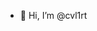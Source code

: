 - 👋 Hi, I’m @cvl1rt


<!---
cvl1rt/cvl1rt is a ✨ special ✨ repository because its `README.md` (this file) appears on your GitHub profile.
You can click the Preview link to take a look at your changes.
--->
